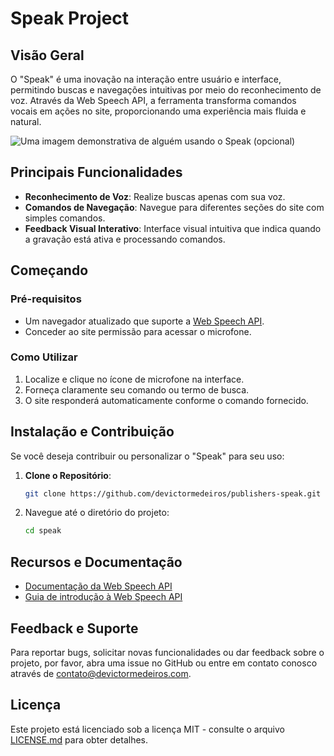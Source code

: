 # Speak Project

## Visão Geral

O "Speak" é uma inovação na interação entre usuário e interface, permitindo buscas e navegações intuitivas por meio do reconhecimento de voz. Através da Web Speech API, a ferramenta transforma comandos vocais em ações no site, proporcionando uma experiência mais fluida e natural.

![Uma imagem demonstrativa de alguém usando o Speak (opcional)](https://devictormedeiros.com/speak/assets/images/image-1.png)


## Principais Funcionalidades

- **Reconhecimento de Voz**: Realize buscas apenas com sua voz.
- **Comandos de Navegação**: Navegue para diferentes seções do site com simples comandos.
- **Feedback Visual Interativo**: Interface visual intuitiva que indica quando a gravação está ativa e processando comandos.

## Começando

### Pré-requisitos

- Um navegador atualizado que suporte a [Web Speech API](https://developer.mozilla.org/en-US/docs/Web/API/Web_Speech_API).
- Conceder ao site permissão para acessar o microfone.

### Como Utilizar

1. Localize e clique no ícone de microfone na interface.
2. Forneça claramente seu comando ou termo de busca.
3. O site responderá automaticamente conforme o comando fornecido.

## Instalação e Contribuição

Se você deseja contribuir ou personalizar o "Speak" para seu uso:

1. **Clone o Repositório**:
    ```bash
    git clone https://github.com/devictormedeiros/publishers-speak.git
    ```
2. Navegue até o diretório do projeto:
    ```bash
    cd speak
    ```

## Recursos e Documentação

- [Documentação da Web Speech API](https://developer.mozilla.org/en-US/docs/Web/API/SpeechSynthesis)
- [Guia de introdução à Web Speech API](https://developer.mozilla.org/en-US/docs/Web/API/Web_Speech_API)

## Feedback e Suporte

Para reportar bugs, solicitar novas funcionalidades ou dar feedback sobre o projeto, por favor, abra uma issue no GitHub ou entre em contato conosco através de [contato@devictormedeiros.com](mailto:contato@devictormedeiros.com).

## Licença

Este projeto está licenciado sob a licença MIT - consulte o arquivo [LICENSE.md](LICENSE.md) para obter detalhes.
